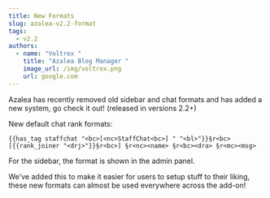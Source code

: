 ```yaml
---
title: New Formats
slug: azalea-v2.2-format
tags:
  - v2.2
authors:
  - name: "Voltrex "
    title: "Azalea Blog Manager "
    image_url: /img/voltrex.png
    url: google.com
---
```

Azalea has recently removed old sidebar and chat formats and has added a new system, go check it out!  (released in versions 2.2+)

New default chat rank formats:

`{{has_tag staffchat "<bc>[<nc>StaffChat<bc>] " "<bl>"}}§r<bc>[{{rank_joiner "<drj>"}}§r<bc>] §r<nc><name> §r<bc><dra> §r<mc><msg>`

For the sidebar, the format is shown in the admin panel.

We've added this to make it easier for users to setup stuff to their liking, these new formats can almost be used everywhere across the add-on!
